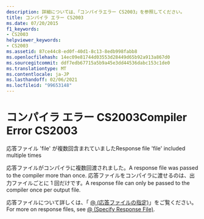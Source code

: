 ```yaml
---
description: 詳細については、「コンパイラエラー CS2003」を参照してください。
title: コンパイラ エラー CS2003
ms.date: 07/20/2015
f1_keywords:
- CS2003
helpviewer_keywords:
- CS2003
ms.assetid: 87ce44c8-ed0f-40d1-8c13-8edb998fabb8
ms.openlocfilehash: 14ec09e81744d03553d28449d65b92a913a867d0
ms.sourcegitcommit: ddf7edb67715a5b9a45e3dd44536dabc153c1de0
ms.translationtype: MT
ms.contentlocale: ja-JP
ms.lasthandoff: 02/06/2021
ms.locfileid: "99653148"
---
```

# <a name="compiler-error-cs2003"></a><span data-ttu-id="545c9-103">コンパイラ エラー CS2003</span><span class="sxs-lookup"><span data-stu-id="545c9-103">Compiler Error CS2003</span></span>

<span data-ttu-id="545c9-104">応答ファイル 'file' が複数回含まれていました</span><span class="sxs-lookup"><span data-stu-id="545c9-104">Response file 'file' included multiple times</span></span>  
  
 <span data-ttu-id="545c9-105">応答ファイルがコンパイラに複数回渡されました。</span><span class="sxs-lookup"><span data-stu-id="545c9-105">A response file was passed to the compiler more than once.</span></span> <span data-ttu-id="545c9-106">応答ファイルをコンパイラに渡せるのは、出力ファイルごとに 1 回だけです。</span><span class="sxs-lookup"><span data-stu-id="545c9-106">A response file can only be passed to the compiler once per output file.</span></span>  
  
 <span data-ttu-id="545c9-107">応答ファイルについて詳しくは、「 [@ (応答ファイルの指定)](../language-reference/compiler-options/response-file-compiler-option.md)」をご覧ください。</span><span class="sxs-lookup"><span data-stu-id="545c9-107">For more on response files, see [@ (Specify Response File)](../language-reference/compiler-options/response-file-compiler-option.md).</span></span>
